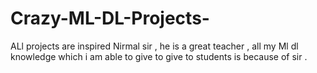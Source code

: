 # Crazy-ML-DL-Projects-


ALl projects are inspired Nirmal sir , he is a great teacher , all my Ml dl knowledge which i am able to give to give to students is because of sir .
